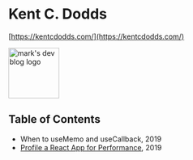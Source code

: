 # Kent C. Dodds

[https://kentcdodds.com/](https://kentcdodds.com/)

<img src="https://res.cloudinary.com/kentcdodds-com/image/upload/w_900,q_auto,f_auto/kentcdodds.com/illustrations/kody-flying_red" alt="mark's dev blog logo" style="height:100px"/>

## Table of Contents

-   When to useMemo and useCallback, 2019
-   [Profile a React App for Performance](Profile%20a%20React%20App%20for%20Performance.md), 2019
